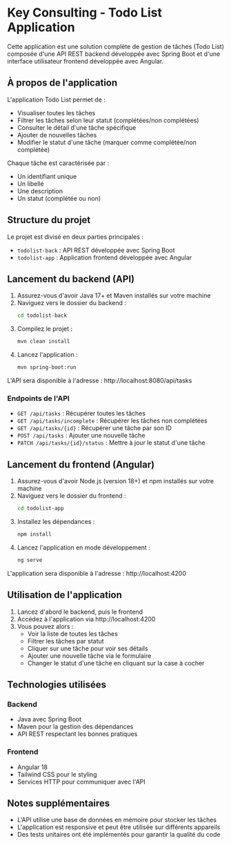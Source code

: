 # Key Consulting - Todo List Application

Cette application est une solution complète de gestion de tâches (Todo List) composée d'une API REST backend développée avec Spring Boot et d'une interface utilisateur frontend développée avec Angular.

## À propos de l'application

L'application Todo List permet de :
- Visualiser toutes les tâches
- Filtrer les tâches selon leur statut (complétées/non complétées)
- Consulter le détail d'une tâche spécifique
- Ajouter de nouvelles tâches
- Modifier le statut d'une tâche (marquer comme complétée/non complétée)

Chaque tâche est caractérisée par :
- Un identifiant unique
- Un libellé
- Une description
- Un statut (complétée ou non)

## Structure du projet

Le projet est divisé en deux parties principales :

- `todolist-back` : API REST développée avec Spring Boot
- `todolist-app` : Application frontend développée avec Angular

## Lancement du backend (API)

1. Assurez-vous d'avoir Java 17+ et Maven installés sur votre machine
2. Naviguez vers le dossier du backend :
   ```bash
   cd todolist-back
   ```
3. Compilez le projet :
   ```bash
   mvn clean install
   ```
4. Lancez l'application :
   ```bash
   mvn spring-boot:run
   ```

L'API sera disponible à l'adresse : http://localhost:8080/api/tasks

### Endpoints de l'API

- `GET /api/tasks` : Récupérer toutes les tâches
- `GET /api/tasks/incomplete` : Récupérer les tâches non complétées
- `GET /api/tasks/{id}` : Récupérer une tâche par son ID
- `POST /api/tasks` : Ajouter une nouvelle tâche
- `PATCH /api/tasks/{id}/status` : Mettre à jour le statut d'une tâche

## Lancement du frontend (Angular)

1. Assurez-vous d'avoir Node.js (version 18+) et npm installés sur votre machine
2. Naviguez vers le dossier du frontend :
   ```bash
   cd todolist-app
   ```
3. Installez les dépendances :
   ```bash
   npm install
   ```
4. Lancez l'application en mode développement :
   ```bash
   ng serve
   ```

L'application sera disponible à l'adresse : http://localhost:4200

## Utilisation de l'application

1. Lancez d'abord le backend, puis le frontend
2. Accédez à l'application via http://localhost:4200
3. Vous pouvez alors :
   - Voir la liste de toutes les tâches
   - Filtrer les tâches par statut
   - Cliquer sur une tâche pour voir ses détails
   - Ajouter une nouvelle tâche via le formulaire
   - Changer le statut d'une tâche en cliquant sur la case à cocher

## Technologies utilisées

### Backend
- Java avec Spring Boot
- Maven pour la gestion des dépendances
- API REST respectant les bonnes pratiques

### Frontend
- Angular 18
- Tailwind CSS pour le styling
- Services HTTP pour communiquer avec l'API

## Notes supplémentaires

- L'API utilise une base de données en mémoire pour stocker les tâches
- L'application est responsive et peut être utilisée sur différents appareils
- Des tests unitaires ont été implémentés pour garantir la qualité du code
